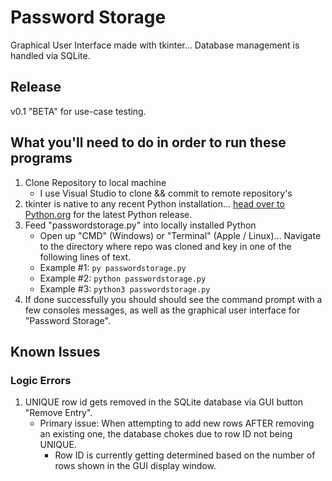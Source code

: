 # Password Storage
Graphical User Interface made with tkinter... Database management is handled via SQLite.

## Release
v0.1 "BETA" for use-case testing.

## What you'll need to do in order to run these programs
1. Clone Repository to local machine
    * I use Visual Studio to clone && commit to remote repository's
2. tkinter is native to any recent Python installation... [head over to Python.org](https://www.python.org/downloads/) for the latest Python release.
3. Feed "passwordstorage.py" into locally installed Python
    * Open up "CMD" (Windows) or "Terminal" (Apple / Linux)... Navigate to the directory where repo was cloned and key in one of the following lines of text. 
    * Example #1: ```py passwordstorage.py```
    * Example #2: ```python passwordstorage.py```
    * Example #3: ```python3 passwordstorage.py```
4. If done successfully you should should see the command prompt with a few consoles messages, as well as the graphical user interface for "Password Storage".

## Known Issues
### Logic Errors
1. UNIQUE row id gets removed in the SQLite database via GUI button "Remove Entry".
    * Primary issue: When attempting to add new rows AFTER removing an existing one, the database chokes due to row ID not being UNIQUE. 
      * Row ID is currently getting determined based on the number of rows shown in the GUI display window.
